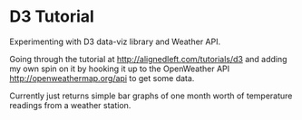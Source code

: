 D3 Tutorial
===========

Experimenting with D3 data-viz library and Weather API.  

Going through the tutorial at http://alignedleft.com/tutorials/d3 
and adding my own spin on it by hooking it up to the OpenWeather API http://openweathermap.org/api
to get some data.  

Currently just returns simple bar graphs of one month worth of temperature readings from a weather station.  
